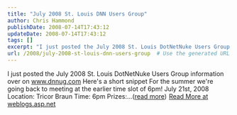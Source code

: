 ```yaml
---
title: "July 2008 St. Louis DNN Users Group"
author: Chris Hammond
publishDate: 2008-07-14T17:43:12
updateDate: 2008-07-14T17:43:12
tags: []
excerpt: "I just posted the July 2008 St. Louis DotNetNuke Users Group information over on www.dnnug.com Here's a short snippet For the summer we're going back to meeting at the earlier time slot of 6pm! July 21st, 2008 Location: Tricor Braun Time: 6pm Prizes:...(read more)"
url: /2008/july-2008-st-louis-dnn-users-group  # Use the generated URL with year
---
```

I just posted the July 2008 St. Louis DotNetNuke Users Group information over on www.dnnug.com Here's a short snippet For the summer we're going back to meeting at the earlier time slot of 6pm! July 21st, 2008 Location: Tricor Braun Time: 6pm Prizes:...(<a href="https://weblogs.asp.net/christoc/archive/2008/07/14/july-2008-st-louis-dnn-users-group.aspx">read more</a>)<img src="https://weblogs.asp.net/aggbug.aspx?PostID=6400411" width="1" height="1"> <a href="https://weblogs.asp.net/christoc/archive/2008/07/14/july-2008-st-louis-dnn-users-group.aspx">Read More at weblogs.asp.net</a>

